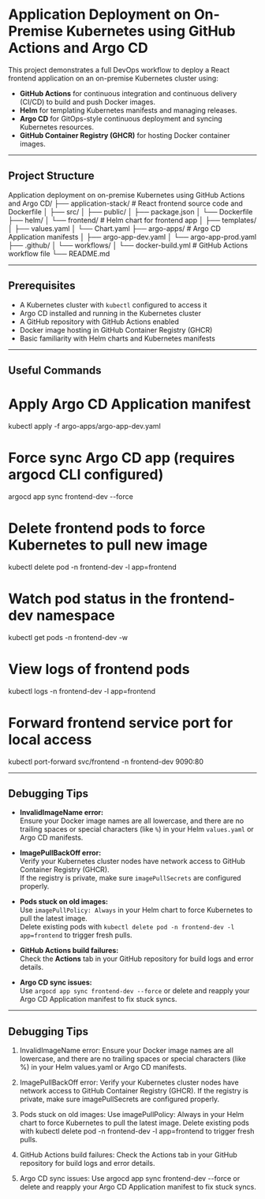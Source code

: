 # Application Deployment on On-Premise Kubernetes using GitHub Actions and Argo CD

This project demonstrates a full DevOps workflow to deploy a React frontend application on an on-premise Kubernetes cluster using:

- **GitHub Actions** for continuous integration and continuous delivery (CI/CD) to build and push Docker images.
- **Helm** for templating Kubernetes manifests and managing releases.
- **Argo CD** for GitOps-style continuous deployment and syncing Kubernetes resources.
- **GitHub Container Registry (GHCR)** for hosting Docker container images.

---

## Project Structure

Application deployment on on-premise Kubernetes using GitHub Actions and Argo CD/
├── application-stack/          # React frontend source code and Dockerfile
│   ├── src/
│   ├── public/
│   ├── package.json
│   └── Dockerfile
├── helm/
│   └── frontend/              # Helm chart for frontend app
│       ├── templates/
│       ├── values.yaml
│       └── Chart.yaml
├── argo-apps/                # Argo CD Application manifests
│   ├── argo-app-dev.yaml
│   └── argo-app-prod.yaml
├── .github/
│   └── workflows/
│       └── docker-build.yml  # GitHub Actions workflow file
└── README.md


---

## Prerequisites

- A Kubernetes cluster with `kubectl` configured to access it  
- Argo CD installed and running in the Kubernetes cluster  
- A GitHub repository with GitHub Actions enabled  
- Docker image hosting in GitHub Container Registry (GHCR)  
- Basic familiarity with Helm charts and Kubernetes manifests  

---

## Useful Commands

# Apply Argo CD Application manifest
kubectl apply -f argo-apps/argo-app-dev.yaml

# Force sync Argo CD app (requires argocd CLI configured)
argocd app sync frontend-dev --force

# Delete frontend pods to force Kubernetes to pull new image
kubectl delete pod -n frontend-dev -l app=frontend

# Watch pod status in the frontend-dev namespace
kubectl get pods -n frontend-dev -w

# View logs of frontend pods
kubectl logs -n frontend-dev -l app=frontend

# Forward frontend service port for local access
kubectl port-forward svc/frontend -n frontend-dev 9090:80

---

## Debugging Tips

- **InvalidImageName error:**  
  Ensure your Docker image names are all lowercase, and there are no trailing spaces or special characters (like `%`) in your Helm `values.yaml` or Argo CD manifests.

- **ImagePullBackOff error:**  
  Verify your Kubernetes cluster nodes have network access to GitHub Container Registry (GHCR).  
  If the registry is private, make sure `imagePullSecrets` are configured properly.

- **Pods stuck on old images:**  
  Use `imagePullPolicy: Always` in your Helm chart to force Kubernetes to pull the latest image.  
  Delete existing pods with `kubectl delete pod -n frontend-dev -l app=frontend` to trigger fresh pulls.

- **GitHub Actions build failures:**  
  Check the **Actions** tab in your GitHub repository for build logs and error details.

- **Argo CD sync issues:**  
  Use `argocd app sync frontend-dev --force` or delete and reapply your Argo CD Application manifest to fix stuck syncs.

---

## Debugging Tips
1. InvalidImageName error:
Ensure your Docker image names are all lowercase, and there are no trailing spaces or special characters (like %) in your Helm values.yaml or Argo CD manifests.

2. ImagePullBackOff error:
Verify your Kubernetes cluster nodes have network access to GitHub Container Registry (GHCR).
If the registry is private, make sure imagePullSecrets are configured properly.

3. Pods stuck on old images:
Use imagePullPolicy: Always in your Helm chart to force Kubernetes to pull the latest image.
Delete existing pods with kubectl delete pod -n frontend-dev -l app=frontend to trigger fresh pulls.

4. GitHub Actions build failures:
Check the Actions tab in your GitHub repository for build logs and error details.

5. Argo CD sync issues:
Use argocd app sync frontend-dev --force or delete and reapply your Argo CD Application manifest to fix stuck syncs.
